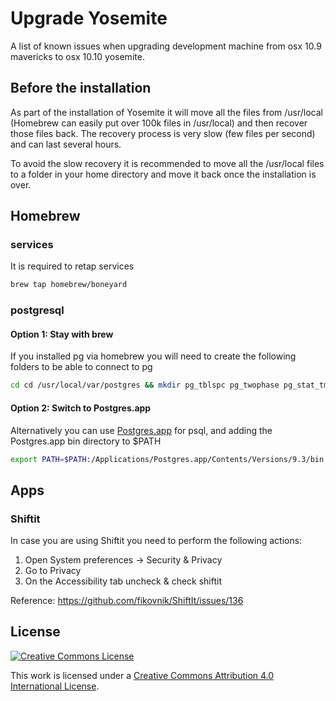 # Upgrade Yosemite

A list of known issues when upgrading development machine from osx 10.9 mavericks to osx 10.10 yosemite.

## Before the installation

As part of the installation of Yosemite it will move all the files from /usr/local (Homebrew can easily put over 100k files in /usr/local) and then recover those files back. The recovery process is very slow (few files per second) and can last several hours.

To avoid the slow recovery it is recommended to move all the /usr/local files to a folder in your home directory and move it back once the installation is over.

## Homebrew 

### services

It is required to retap services

```sh
brew tap homebrew/boneyard
```

### postgresql

#### Option 1: Stay with brew

If you installed pg via homebrew you will need to create the following folders to be able to connect to pg

```sh
cd cd /usr/local/var/postgres && mkdir pg_tblspc pg_twophase pg_stat_tmp
```

#### Option 2: Switch to Postgres.app

Alternatively you can use [Postgres.app](http://postgresapp.com/) for psql, and adding the Postgres.app bin directory to $PATH

```sh
export PATH=$PATH:/Applications/Postgres.app/Contents/Versions/9.3/bin
```

## Apps

### Shiftit

In case you are using Shiftit you need to perform the following actions:

1. Open System preferences -> Security & Privacy
2. Go to Privacy
3. On the Accessibility tab uncheck & check shiftit

Reference: https://github.com/fikovnik/ShiftIt/issues/136

## License

[![Creative Commons License](http://i.creativecommons.org/l/by/4.0/88x31.png)](http://creativecommons.org/licenses/by/4.0/)

This work is licensed under a [Creative Commons Attribution 4.0 International License](http://creativecommons.org/licenses/by/4.0/).
